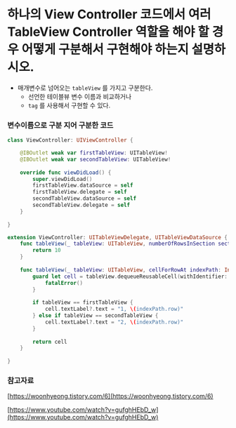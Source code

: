 # 하나의 View Controller 코드에서 여러 TableView Controller 역할을 해야 할 경우 어떻게 구분해서 구현해야 하는지 설명하시오.

- 매개변수로 넘어오는 `tableView` 를 가지고 구분한다.
    - 선언한 테이블뷰 변수 이름과 비교하거나
    - `tag` 를 사용해서 구현할 수 있다.

### 변수이름으로 구분 지어 구분한 코드

```swift
class ViewController: UIViewController {

    @IBOutlet weak var firstTableView: UITableView!
    @IBOutlet weak var secondTableView: UITableView!
    
    override func viewDidLoad() {
        super.viewDidLoad()
        firstTableView.dataSource = self
        firstTableView.delegate = self
        secondTableView.dataSource = self
        secondTableView.delegate = self
    }
    
}

extension ViewController: UITableViewDelegate, UITableViewDataSource {
    func tableView(_ tableView: UITableView, numberOfRowsInSection section: Int) -> Int {
        return 10
    }
    
    func tableView(_ tableView: UITableView, cellForRowAt indexPath: IndexPath) -> UITableViewCell {
        guard let cell = tableView.dequeueReusableCell(withIdentifier: "cell") else {
            fatalError()
        }
        
        if tableView == firstTableView {
            cell.textLabel?.text = "1, \(indexPath.row)"
        } else if tableView == secondTableView {
            cell.textLabel?.text = "2, \(indexPath.row)"
        }
    
        return cell
    }
    
}
```

### 참고자료

[https://woonhyeong.tistory.com/6](https://woonhyeong.tistory.com/6)

[https://www.youtube.com/watch?v=gufghHEbD_w](https://www.youtube.com/watch?v=gufghHEbD_w)
